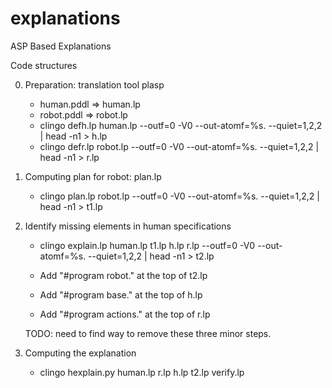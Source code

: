 # explanations
ASP Based Explanations

Code structures

0. Preparation: translation tool plasp 
    * human.pddl => human.lp 
    * robot.pddl    => robot.lp  
    * clingo defh.lp human.lp --outf=0 -V0 --out-atomf=%s. --quiet=1,2,2 | head -n1 > h.lp 
    * clingo defr.lp robot.lp --outf=0 -V0 --out-atomf=%s. --quiet=1,2,2 | head -n1 > r.lp

1. Computing plan for robot: plan.lp 
    * clingo plan.lp robot.lp --outf=0 -V0 --out-atomf=%s. --quiet=1,2,2 | head -n1 > t1.lp 

2. Identify missing elements in human specifications
    * clingo explain.lp human.lp t1.lp h.lp r.lp --outf=0 -V0 --out-atomf=%s. --quiet=1,2,2 | head -n1 > t2.lp 
    
    * Add "#program robot." at the top of t2.lp   
    * Add "#program base." at the top of h.lp   
    * Add "#program actions." at the top of r.lp 
    
    TODO: need to find way to remove these three minor steps. 
    
3. Computing the explanation 
    * clingo hexplain.py human.lp r.lp h.lp t2.lp verify.lp